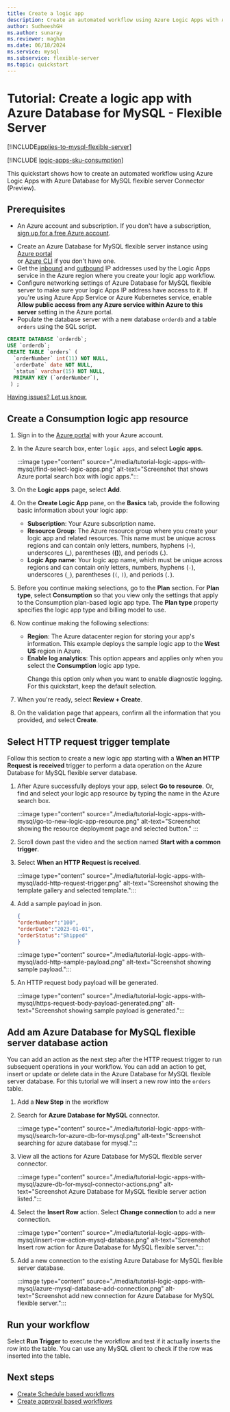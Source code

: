 ```yaml
---
title: Create a logic app
description: Create an automated workflow using Azure Logic Apps with Azure Database for MySQL - Flexible Server.
author: SudheeshGH
ms.author: sunaray
ms.reviewer: maghan
ms.date: 06/18/2024
ms.service: mysql
ms.subservice: flexible-server
ms.topic: quickstart
---
```


# Tutorial: Create a logic app with Azure Database for MySQL - Flexible Server

[!INCLUDE[applies-to-mysql-flexible-server](../includes/applies-to-mysql-flexible-server.md)]

[!INCLUDE [logic-apps-sku-consumption](~/reusable-content/ce-skilling/azure/includes/logic-apps-sku-consumption.md)]

This quickstart shows how to create an automated workflow using Azure Logic Apps with Azure Database for MySQL flexible server Connector (Preview). 

## Prerequisites

* An Azure account and subscription. If you don't have a subscription, [sign up for a free Azure account](https://azure.microsoft.com/free).

- Create an Azure Database for MySQL flexible server instance using [Azure portal](./quickstart-create-server-portal.md) <br/> or [Azure CLI](./quickstart-create-server-cli.md) if you don't have one.
- Get the [inbound](../../logic-apps/logic-apps-limits-and-config.md#inbound) and [outbound](../../logic-apps/logic-apps-limits-and-config.md#outbound) IP addresses used by the Logic Apps service in the Azure region where you create your logic app workflow.
- Configure networking settings of Azure Database for MySQL flexible server to make sure your logic Apps IP address have access to it. If you're using Azure App Service or Azure Kubernetes service, enable **Allow public access from any Azure service within Azure to this server** setting in the Azure portal.
-  Populate the database server with a new database `orderdb` and a table `orders` using the SQL script.

```sql
CREATE DATABASE `orderdb`;
USE `orderdb`;
CREATE TABLE `orders` (
  `orderNumber` int(11) NOT NULL,
  `orderDate` date NOT NULL,
  `status` varchar(15) NOT NULL,
  PRIMARY KEY (`orderNumber`),
 ) ;
```

[Having issues? Let us know.](https://github.com/MicrosoftDocs/azure-docs/issues)

 ## Create a Consumption logic app resource

1. Sign in to the [Azure portal](https://portal.azure.com) with your Azure account.

2. In the Azure search box, enter `logic apps`, and select **Logic apps**.

   :::image type="content" source="./media/tutorial-logic-apps-with-mysql/find-select-logic-apps.png" alt-text="Screenshot that shows Azure portal search box with logic apps.":::

3. On the **Logic apps** page, select **Add**.

4. On the **Create Logic App** pane, on the **Basics** tab, provide the following basic information about your logic app:
    -  **Subscription**: Your Azure subscription name.
    -   **Resource Group**: The Azure resource group where you create your logic app and related resources. This name must be unique across regions and can contain only letters, numbers, hyphens (**-**), underscores (**_**), parentheses (**()**), and periods (**.**).
    -   **Logic App name**:  Your logic app name, which must be unique across regions and can contain only letters, numbers, hyphens (`-`), underscores (`_`), parentheses (`(`, `)`), and periods (`.`).

5. Before you continue making selections, go to the **Plan** section. For **Plan type**, select **Consumption** so that you view only the settings that apply to the Consumption plan-based logic app type. The **Plan type** property specifies the logic app type and billing model to use.

6. Now continue making the following selections:

   - **Region**: The Azure datacenter region for storing your app's information. This example deploys the sample logic app to the **West US** region in Azure.
   - **Enable log analytics**: This option appears and applies only when you select the **Consumption** logic app type. <p><p>Change this option only when you want to enable diagnostic logging. For this quickstart, keep the default selection. 
    
7. When you're ready, select **Review + Create**.

8. On the validation page that appears, confirm all the information that you provided, and select **Create**.
     
## Select HTTP request trigger template 
Follow this section to create a new logic app starting with a **When an HTTP Request is received** trigger to perform a data operation on the Azure Database for MySQL flexible server database.

1. After Azure successfully deploys your app, select **Go to resource**. Or, find and select your logic app resource by typing the name in the Azure search box.
    
   :::image type="content" source="./media/tutorial-logic-apps-with-mysql/go-to-new-logic-app-resource.png" alt-text="Screenshot showing the resource deployment page and selected button." :::

2. Scroll down past the video and the section named **Start with a common trigger**.

3. Select **When an HTTP Request is received**. 
    
   :::image type="content" source="./media/tutorial-logic-apps-with-mysql/add-http-request-trigger.png" alt-text="Screenshot showing the template gallery and selected template.":::

4. Add a sample payload in json. 

     ```json
    {
    "orderNumber":"100",
    "orderDate":"2023-01-01",
    "orderStatus":"Shipped"
    }
    ```
    
   :::image type="content" source="./media/tutorial-logic-apps-with-mysql/add-http-sample-payload.png" alt-text="Screenshot showing sample payload.":::
    
5. An HTTP request body payload will be generated. 
    
   :::image type="content" source="./media/tutorial-logic-apps-with-mysql/https-request-body-payload-generated.png" alt-text="Screenshot showing sample payload is generated.":::
    
## Add am Azure Database for MySQL flexible server database action
You can add an action as the next step after the HTTP request trigger to run subsequent operations in your workflow. You can add an action to get, insert or update or delete data in the Azure Database for MySQL flexible server database. For this tutorial we will insert a new row into the `orders` table.

1. Add a **New Step** in the workflow

2. Search for **Azure Database for MySQL** connector. 
    
   :::image type="content" source="./media/tutorial-logic-apps-with-mysql/search-for-azure-db-for-mysql.png" alt-text="Screenshot searching for azure database for mysql.":::

3. View all the actions for Azure Database for MySQL flexible server connector. 
    
   :::image type="content" source="./media/tutorial-logic-apps-with-mysql/azure-db-for-mysql-connector-actions.png" alt-text="Screenshot Azure Database for MySQL flexible server action listed.":::

4. Select the **Insert Row** action. Select **Change connection** to add a new connection. 
   
   :::image type="content" source="./media/tutorial-logic-apps-with-mysql/insert-row-action-mysql-database.png" alt-text="Screenshot Insert row action for Azure Database for MySQL flexible server.":::
    
5. Add a new connection to the existing Azure Database for MySQL flexible server database. 
     
   :::image type="content" source="./media/tutorial-logic-apps-with-mysql/azure-mysql-database-add-connection.png" alt-text="Screenshot add new connection for Azure Database for MySQL flexible server.":::
   
## Run your workflow
Select **Run Trigger** to execute the workflow and test if it actually inserts the row into the table. You can use any MySQL client to check if the row was inserted into the table. 
    
## Next steps
- [Create Schedule based workflows](../../logic-apps/tutorial-build-schedule-recurring-logic-app-workflow.md)
- [Create approval based workflows](../../logic-apps/tutorial-process-mailing-list-subscriptions-workflow.md)
    
